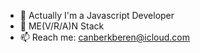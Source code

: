 - 👋 Actually I'm a Javascript Developer
- 👀 ME(V/R/A)N Stack
- 📫 Reach me: canberkberen@icloud.com

<!---
Welcome to my repository! ✨ 
--->
